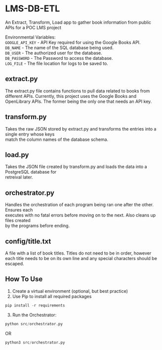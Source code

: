 # LMS-DB-ETL
An Extract, Transform, Load app to gather book information from public APIs for a POC LMS project

Environmental Variables:  
`GOOGLE_API_KEY` - API Key required for using the Google Books API.  
`DB_NAME`        - The name of the SQL database being used.  
`DB_USER`        - The authorized user for the database.  
`DB_PASSWORD`    - The Password to access the database.  
`LOG_FILE`       - The file location for logs to be saved to.  

## extract.py
The extract.py file contains functions to pull data related to books from different APIs. Currently, this project uses the Google Books and OpenLibrary APIs. The former being the only one that needs an API key.

## transform.py
Takes the raw JSON stored by extract.py and transforms the entries into a single entry whose keys  
match the column names of the database schema.

## load.py
Takes the JSON file created by transform.py and loads the data into a PostgreSQL database for  
retreival later.

## orchestrator.py
Handles the orchestration of each program being ran one after the other. Ensures each  
executes with no fatal errors before moving on to the next. Also cleans up files created  
by the programs before ending.

## config/title.txt
A file with a list of book titles. Titles do not need to be in order, however each title
needs to be on its own line and any special characters should be escaped.

## How To Use
1) Create a virtual environment (optional, but best practice)
2) Use Pip to install all required packages 
```python
pip install -r requirements
```
3) Run the Orchestrator:
```python
python src/orchestrator.py
```
OR
```python
python3 src/orchestrator.py
```